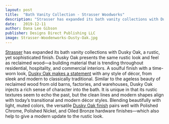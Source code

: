 ```yaml
---
layout: post
title:  "Bath Vanity Collection - Strasser Woodworks"
description: "Strasser has expanded its bath vanity collections with Dusky Oak, a rustic, yet sophisticated finish."
date:   2019-12-11
author: Dana Lee Gibson
publisher: Designs Direct Publishing LLC
image: Strasser-Woodenworks-Dusty-Oak.jpg
---
```


[Strasser](http://strasserwood.com/) has expanded its bath vanity collections with Dusky Oak, a rustic, yet sophisticated finish. Dusky Oak presents the same rustic look and feel as reclaimed wood—a building material that is trending throughout residential, hospitality, and commercial interiors. <!--more-->A soulful finish with a time-worn look, [Dusky Oak makes a statement](http://strasserwood.com/) with any style of décor, from sleek and modern to classically traditional. Similar to the ageless beauty of reclaimed wood from old barns, factories, and warehouses, Dusky Oak injects a rich sense of character into the bath. It is unique in that its rustic textures seem to echo the past, but the clean lines and modern shapes align with today’s transitional and modern décor styles. Blending beautifully with light, muted colors, the versatile [Dusky Oak finish](http://strasserwood.com/) pairs well with Polished Chrome, Polished Nickel, and Oiled Bronze hardware finishes—which also help to give a modern update to the rustic look.
